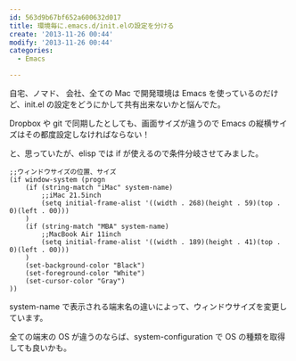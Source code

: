 ```yaml
---
id: 563d9b67bf652a600632d017
title: 環境毎に.emacs.d/init.elの設定を分ける
create: '2013-11-26 00:44'
modify: '2013-11-26 00:44'
categories:
  - Emacs

---
```


自宅、ノマド、 会社、全ての Mac で開発環境は Emacs を使っているのだけど、init.el の設定をどうにかして共有出来ないかと悩んでた。

Dropbox や git で同期したとしても、画面サイズが違うので Emacs の縦横サイズはその都度設定しなければならない！

と、思っていたが、elisp では if が使えるので条件分岐させてみました。

<!-- more -->

    ;;ウィンドウサイズの位置、サイズ
    (if window-system (progn
    	(if (string-match "iMac" system-name)
    		;;iMac 21.5inch
    		(setq initial-frame-alist '((width . 268)(height . 59)(top . 0)(left . 00)))
    	)
    	(if (string-match "MBA" system-name)
    		;;MacBook Air 11inch
    		(setq initial-frame-alist '((width . 189)(height . 41)(top . 0)(left . 00)))
    	)
    	(set-background-color "Black")
    	(set-foreground-color "White")
    	(set-cursor-color "Gray")
    ))

system-name で表示される端末名の違いによって、ウィンドウサイズを変更しています。

全ての端末の OS が違うのならば、system-configuration で OS の種類を取得しても良いかも。
